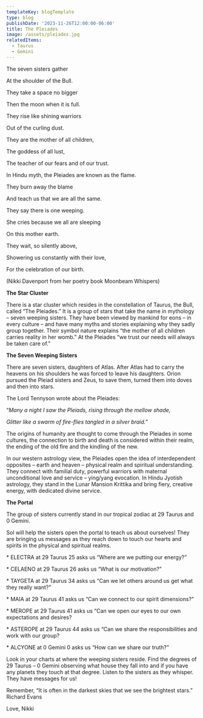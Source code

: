 ```yaml
---
templateKey: blogTemplate
type: blog
publishDate: '2023-11-26T12:00:00-06:00'
title: The Pleiades
image: /assets/pleiades.jpg
relatedItems:
  - Taurus
  - Gemini
---
```

The seven sisters gather

At the shoulder of the Bull.

They take a space no bigger

Then the moon when it is full.

They rise like shining warriors

Out of the curling dust.

They are the mother of all children,

The goddess of all lust,

The teacher of our fears and of our trust.

In Hindu myth, the Pleiades are known as the flame.

They burn away the blame

And teach us that we are all the same.

They say there is one weeping.

She cries because we all are sleeping

On this mother earth.

They wait, so silently above,

Showering us constantly with their love,

For the celebration of our birth.

(Nikki Davenport from her poetry book Moonbeam Whispers)

**The Star Cluster**

There is a star cluster which resides in the constellation of Taurus, the Bull, called “The Pleiades.” It is a group of stars that take the name in mythology – seven weeping sisters. They have been viewed by mankind for eons – in every culture – and have many myths and stories explaining why they sadly group together. Their symbol nature explains “the mother of all children carries reality in her womb.” At the Pleiades “we trust our needs will always be taken care of.”

**The Seven Weeping Sisters**

There are seven sisters, daughters of Atlas. After Atlas had to carry the heavens on his shoulders he was forced to leave his daughters. Orion pursued the Pleiad sisters and Zeus, to save them, turned them into doves and then into stars.

The Lord Tennyson wrote about the Pleiades:

“_Many a night I saw the Pleiads, rising through the mellow shade,_ 

_Glitter like a swarm of fire-flies tangled in a silver braid._” 

The origins of humanity are thought to come through the Pleiades in some cultures, the connection to birth and death is considered within their realm, the ending of the old fire and the kindling of the new.

In our western astrology view, the Pleiades open the idea of interdependent opposites – earth and heaven – physical realm and spiritual understanding. They connect with familial duty, powerful warriors with maternal unconditional love and service – ying/yang evocation. In Hindu Jyotish astrology, they stand in the Lunar Mansion Krittika and bring fiery, creative energy, with dedicated divine service.

**The Portal**

The group of sisters currently stand in our tropical zodiac at 29 Taurus and 0 Gemini.

Sol will help the sisters open the portal to teach us about ourselves! They are bringing us messages as they reach down to touch our hearts and spirits in the physical and spiritual realms.

\* ELECTRA at 29 Taurus 25 asks us “Where are we putting our energy?”

\* CELAENO at 29 Taurus 26 asks us “What is our motivation?”

\* TAYGETA at 29 Taurus 34 asks us “Can we let others around us get what they really want?”

\* MAIA at 29 Taurus 41 asks us “Can we connect to our spirit dimensions?”

\* MEROPE at 29 Taurus 41 asks us “Can we open our eyes to our own expectations and desires?

\* ASTEROPE at 29 Taurus 44 asks us “Can we share the responsibilities and work with our group?

\* ALCYONE at 0 Gemini 0 asks us “How can we share our truth?”

Look in your charts at where the weeping sisters reside. Find the degrees of 29 Taurus – 0 Gemini observing what house they fall into and if you have any planets they touch at that degree. Listen to the sisters as they whisper. They have messages for us!

Remember, “It is often in the darkest skies that we see the brightest stars.” Richard Evans

Love, Nikki
